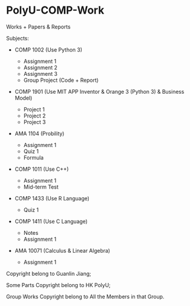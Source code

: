 # PolyU-COMP-Work

Works + Papers & Reports

Subjects:
- COMP 1002 (Use Python 3)
  - Assignment 1
  - Assignment 2
  - Assignment 3
  - Group Project (Code + Report)

- COMP 1901 (Use MIT APP Inventor & Orange 3 (Python 3) & Business Model)
  - Project 1
  - Project 2
  - Project 3

- AMA 1104 (Probility)
  - Assignment 1
  - Quiz 1
  - Formula

- COMP 1011 (Use C++)
  - Assignment 1
  - Mid-term Test

- COMP 1433 (Use R Language)
  - Quiz 1

- COMP 1411 (Use C Language)
  - Notes
  - Assignment 1

- AMA 10071 (Calculus & Linear Algebra)
  - Assignment 1


Copyright belong to Guanlin Jiang;

Some Parts Copyright belong to HK PolyU;

Group Works Copyright belong to All the Members in that Group.
